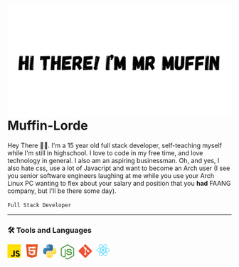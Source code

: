 <img align="left" alt="JavaScript" src="./icons/banner.png"/>

# Muffin-Lorde

Hey There 👋🏽. I'm a 15 year old full stack developer, self-teaching myself while I'm still in highschool. I love to code in my free time, and love technology in general. I also am an aspiring businessman. Oh, and yes, I also hate css, use a lot of Javacript and want to become an Arch user (I see you senior software engineers laughing at me while you use your Arch Linux PC wanting to flex about your salary and position that you **had** FAANG company, but I'll be there some day). </br>

``Full Stack Developer``

---

### 🛠️ Tools and Languages
<img align="left" alt="JavaScript" width="30px" style="padding-right:10px;" src="./icons/Javascript.png"/>
<img align="left" alt="JavaScript" width="30px" style="padding-right:10px;" src="./icons/HTML.png"/>
<img align="left" alt="JavaScript" width="30px" style="padding-right:10px;" src="./icons/Python.png"/>
<img align="left" alt="JavaScript" width="30px" style="padding-right:10px;" src="./icons/node(png).png"/>
<img align="left" alt="JavaScript" width="30px" style="padding-right:10px;" src="./icons/git.png"/>
<img align="left" alt="JavaScript" width="30px" style="padding-right:10px;" src="./icons/react.png"/>
